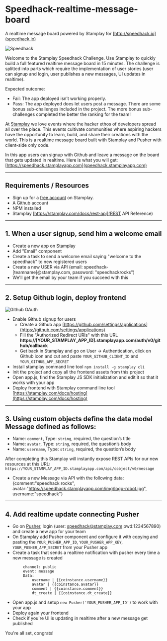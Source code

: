 # Speedhack-realtime-message-board
A realtime message board powered by Stamplay for [http://speedhack.io](speedhack.io)

![Speedhack](https://speedhack.stamplayapp.com/img/email_header.png "Speedhack")

Welcome to the Stamplay Speedhack Challenge. Use Stamplay to quickly build a full featured realtime message board in 15 minutes. The challenge is splitted into parts which require the implementation of user stories (user can signup and login, user publishes a new messages, UI updates in realtime). 

Expected outcome:
* Fail: The app deployed isn’t working properly.
* Pass: The app deployed does let users post a message. There are some bonus sub-challenges included in the project. The more bonus sub-challenges completed the better the ranking for the team!

At [Stamplay](https://stamplay.com) we love events where the hacker ethos of developers spread all over the place. This events cultivate communities where aspiring hackers have the opportunity to learn, build, and share their creations with the world. This is a realtime message board built with Stamplay and Pusher with client-side only code.

In this app users can signup with Github and leave a message on the board that gets updated in realtime. 
Here is what you will get: [https://speedhack.stamplayapp.com](speedhack.stamplayapp.com)

-----------------------
## Requirements / Resources

* Sign up for a [free account](http://editor.stamplay.com/apps) on Stamplay.
* A Github account
* NPM installed
* Stamplay [https://stamplay.com/docs/rest-api](REST API Reference)

-----------------------
## 1. When a user signup, send him a welcome email

* Create a new app on Stamplay
* Add "Email" component
* Create a task to send a welcome email saying "welcome to the speedhack" to new registered users
* Create a new USER via API (email: speedhack-[teamname]@stamplay.com, password: "speedhackrocks")
* We'll get the email by your team if you succeed with this


-----------------------
## 2. Setup Github login, deploy frontend

![Github OAuth](http://speedhack.stamplayapp.com/img/github_screenshot.png "Github OAuth")

* Enable Github signup for users
	* Create a Github app [https://github.com/settings/applications](https://github.com/settings/applications)
	* Fill the "Authorized Redirect URIs" with this URL **https://[YOUR_STAMPLAY_APP_ID].stamplayapp.com/auth/v0/github/callback**
	* Get back in Stamplay and go on User -> Authentication, click on Github icon and cut and paste ```YOUR_GITHUB_CLIENT_ID``` and ```YOUR_GITHUB_APP_SECRET```
* Install stamplay command line tool ```npm install -g stamplay cli```
* Init the project and copy all the frontend assets from this project
* Open app.js, find the Stamplay JS SDK initialization and edit it so that it works with your app
* Deploy frontend with Stamplay command line tool [https://stamplay.com/docs/hosting](https://stamplay.com/docs/hosting)


-----------------------
## 3. Using custom objects define the data model **Message** defined as follows:

* Name: `comment`, Type: `string`, required, the question’s title
* Name: `avatar`, Type: `string`, required, the question’s body
* Name: `username`, Type: `string`, required, the question’s body

After completing this Stamplay will instantly expose REST APIs for our new resources at this URL: `https://YOUR_STAMPLAY_APP_ID.stamplayapp.com/api/cobject/v0/message`

* Create a new Message via API with the following data:  {comment:"speedhack rocks", avatar:"https://speedhack.stamplayapp.com/img/logo-robot.jpg", username:"speedhack"}


-----------------------
## 4. Add realtime update connecting Pusher

* Go on [Pusher](https://app.pusher.com/accounts/sign_in), login (user: speedhack@stamplay.com pwd:1234567890) and create a new app for your team
* On Stamplay add Pusher component and configure it with copying and pasting the ```YOUR_PUSHER_APP_ID```, ```YOUR_PUSHER_APP_KEY```, ```YOUR_PUSHER_APP_SECRET``` from your Pusher app
* Create a task that sends a realtime notification with pusher every time a new message is created

```	
		channel: public
		event: message
		Data:
			username | {{coinstance.username}}
			avatar | {{coinstance.avatar}}
			comment | {{coinstance.comment}}
			dt_create | {{coinstance.dt_create}}
```

* Open app.js and setup ```new Pusher('YOUR_PUSHER_APP_ID')``` to work with your app
* Deploy again your frontend
* Check if you're UI is updating in realtime after a new message get published

You're all set, congrats!

